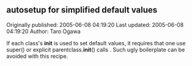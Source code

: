 ## autosetup for simplified default values

Originally published: 2005-06-08 04:19:20
Last updated: 2005-06-08 04:19:20
Author: Taro Ogawa

If each class's __init__ is used to set default values, it requires that one use super() or explicit parentclass.__init__() calls .  Such ugly boilerplate can be avoided with this recipe.